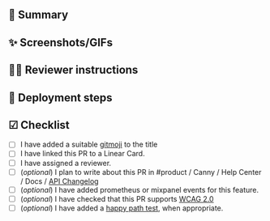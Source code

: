 ## 📝 Summary
<!--- Provide a general summary of your changes in the title, starting with a gitmoji (see https://gitmoji.carloscuesta.me/). -->
<!--- Use this section to describe what has changed. If the PR is still a work in progress, create a draft PR. -->

## ✨ Screenshots/GIFs
<!-- If the PR introduces a new feature or enhancement of existing feature, you can add screenshots or GIFs showcasing the changes (with e.g. https://getkap.co/). -->

## 💁‍♂️ Reviewer instructions
<!-- Don't forget to assign a reviewer to the PR! Use this section if:
- There is something the reviewer needs to know before reviewing
- There is something in particular you want the reviewer to review. Maybe you have a
question about how this PR fits in with other modules/features? -->

## 🚀 Deployment steps
<!-- If the PR depends on another PR, or e.g. requires a new environment variable, list it here. -->

## ☑ Checklist
<!--- Before you submit the PR, go over this checklist and make sure you can tick off all the boxes. Otherwise, create a draft PR. -->

- [ ] I have added a suitable [gitmoji](https://gitmoji.carloscuesta.me/) to the title <!-- Check out gitmoji-cli https://github.com/carloscuesta/gitmoji-cli for easy lookups -->
- [ ] I have linked this PR to a Linear Card.
- [ ] I have assigned a reviewer.
- [ ] (_optional_) I plan to write about this PR in #product / Canny / Help Center / Docs / [API Changelog](https://docs.kindly.ai/api/changelog)
- [ ] (_optional_) I have added prometheus or mixpanel events for this feature.
- [ ] (_optional_) I have checked that this PR supports [WCAG 2.0](https://uu.difi.no/krav-og-regelverk/wcag-20-standarden)
- [ ] (_optional_) I have added a [happy path test](https://en.wikipedia.org/wiki/Happy_path), when appropriate. <!-- To get started writing tests, please ask reviewer for help -->
